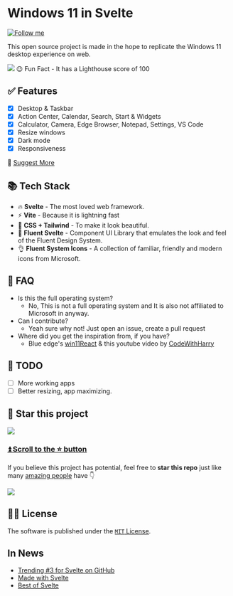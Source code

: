 # Windows 11 in Svelte

[![Follow me](https://img.shields.io/github/followers/yashash-pugalia?label=follow%20me&style=social)](https://github.com/yashash-pugalia)

This open source project is made in the hope to replicate the Windows 11 desktop experience on web.

<picture>
  <source media="(prefers-color-scheme: dark)" srcset="https://user-images.githubusercontent.com/89068816/189344966-308d0dba-7b0a-4ef1-9063-21c58caa96ad.png">
  <img src="https://user-images.githubusercontent.com/89068816/189345084-da46ecea-2954-4a7c-9100-97d59154e132.png">
</picture>
😉 Fun Fact - It has a Lighthouse score of 100

## ✅ Features

- [x] Desktop & Taskbar
- [x] Action Center, Calendar, Search, Start & Widgets
- [x] Calculator, Camera, Edge Browser, Notepad, Settings, VS Code
- [x] Resize windows
- [x] Dark mode
- [x] Responsiveness

📑 [Suggest More](https://github.com/yashash-pugalia/win11-svelte/issues/new)

## 📚 Tech Stack

- 🔥 **Svelte** - The most loved web framework.
- ⚡ **Vite** - Because it is lightning fast
- 🌊 **CSS + Tailwind** - To make it look beautiful.
- 🌴 **Fluent Svelte** - Component UI Library that emulates the look and feel of the Fluent Design System.
- 👌 **Fluent System Icons** - A collection of familiar, friendly and modern icons from Microsoft.

## 🤔 FAQ

- Is this the full operating system?
  - No, This is not a full operating system and It is also not affiliated to Microsoft in anyway.
- Can I contribute?
  - Yeah sure why not! Just open an issue, create a pull request
- Where did you get the inspiration from, if you have?
  - Blue edge's [win11React](https://github.com/blueedgetechno/win11React) & this youtube video by [CodeWithHarry](https://youtu.be/OtOmxa9UMe8)

## 👷 TODO

- [ ] More working apps
- [ ] Better resizing, app maximizing. 

## 🌟 Star this project

![](https://user-images.githubusercontent.com/89068816/189359296-3d4f0956-4caa-40b2-81a0-f8bb387be725.gif)

### [⏫ Scroll to the ⭐️ button](#start-of-content)

If you believe this project has potential, feel free to **star this repo** just like many [amazing people](https://github.com/yashash-pugalia/win11-svelte/stargazers) have 👇

![](https://raw.githubusercontent.com/yashash-pugalia/win11-svelte/main/out.gif)

## 🧑‍⚖️ License

The software is published under the [`MIT` License](/LICENSE).

## In News

- [Trending #3 for Svelte on GitHub](https://web.archive.org/web/20220903211909/https://github.com/trending/svelte)
- [Made with Svelte](https://madewithsvelte.com/win11svelte)
- [Best of Svelte](https://bestofsvelte.com/p/windows-11-in-svelte)
